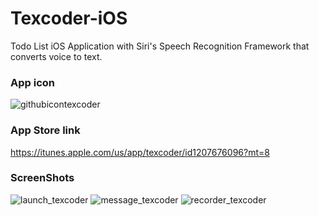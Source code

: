# Texcoder-iOS
Todo List iOS Application with Siri's Speech Recognition Framework that converts voice to text.

### App icon

![githubicontexcoder](https://cloud.githubusercontent.com/assets/11078225/22073173/9e0588c8-dd72-11e6-965a-6b7b44b24c44.png)

### App Store link

https://itunes.apple.com/us/app/texcoder/id1207676096?mt=8

### ScreenShots

![launch_texcoder](https://cloud.githubusercontent.com/assets/11078225/23112514/d86360d0-f6fe-11e6-8675-d4b457140359.png)   ![message_texcoder](https://cloud.githubusercontent.com/assets/11078225/23112515/d9f0bf2e-f6fe-11e6-8c2e-58b3e1913d1f.png)   ![recorder_texcoder](https://cloud.githubusercontent.com/assets/11078225/23112518/dd46392e-f6fe-11e6-80ec-9f3fa691ee00.png)

